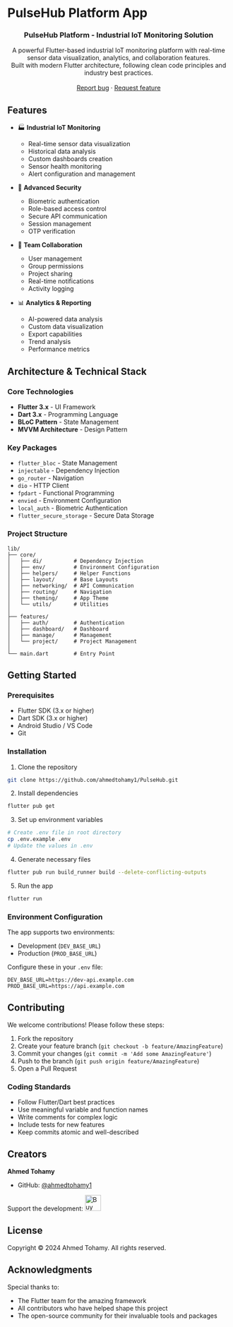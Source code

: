 # PulseHub Platform App

<p align="center">
  <h3 align="center">PulseHub Platform - Industrial IoT Monitoring Solution</h3>

  <p align="center">
    A powerful Flutter-based industrial IoT monitoring platform with real-time sensor data visualization, analytics, and collaboration features.
    <br>
    Built with modern Flutter architecture, following clean code principles and industry best practices.
    <br>
    <br>
    <a href="https://github.com/ahmedtohamy1/PulseHub/issues/new">Report bug</a>
    ·
    <a href="https://github.com/ahmedtohamy1/PulseHub/issues/new">Request feature</a>
  </p>
</p>

## Features

- 🏭 **Industrial IoT Monitoring**

  - Real-time sensor data visualization
  - Historical data analysis
  - Custom dashboards creation
  - Sensor health monitoring
  - Alert configuration and management

- 🔐 **Advanced Security**

  - Biometric authentication
  - Role-based access control
  - Secure API communication
  - Session management
  - OTP verification

- 👥 **Team Collaboration**

  - User management
  - Group permissions
  - Project sharing
  - Real-time notifications
  - Activity logging

- 📊 **Analytics & Reporting**
  - AI-powered data analysis
  - Custom data visualization
  - Export capabilities
  - Trend analysis
  - Performance metrics

## Architecture & Technical Stack

### Core Technologies

- **Flutter 3.x** - UI Framework
- **Dart 3.x** - Programming Language
- **BLoC Pattern** - State Management
- **MVVM Architecture** - Design Pattern

### Key Packages

- `flutter_bloc` - State Management
- `injectable` - Dependency Injection
- `go_router` - Navigation
- `dio` - HTTP Client
- `fpdart` - Functional Programming
- `envied` - Environment Configuration
- `local_auth` - Biometric Authentication
- `flutter_secure_storage` - Secure Data Storage

### Project Structure

```
lib/
├── core/
│   ├── di/          # Dependency Injection
│   ├── env/         # Environment Configuration
│   ├── helpers/     # Helper Functions
│   ├── layout/      # Base Layouts
│   ├── networking/  # API Communication
│   ├── routing/     # Navigation
│   ├── theming/     # App Theme
│   └── utils/       # Utilities
│
├── features/
│   ├── auth/        # Authentication
│   ├── dashboard/   # Dashboard
│   ├── manage/      # Management
│   └── project/     # Project Management
│
└── main.dart        # Entry Point
```

## Getting Started

### Prerequisites

- Flutter SDK (3.x or higher)
- Dart SDK (3.x or higher)
- Android Studio / VS Code
- Git

### Installation

1. Clone the repository

```bash
git clone https://github.com/ahmedtohamy1/PulseHub.git
```

2. Install dependencies

```bash
flutter pub get
```

3. Set up environment variables

```bash
# Create .env file in root directory
cp .env.example .env
# Update the values in .env
```

4. Generate necessary files

```bash
flutter pub run build_runner build --delete-conflicting-outputs
```

5. Run the app

```bash
flutter run
```

### Environment Configuration

The app supports two environments:

- Development (`DEV_BASE_URL`)
- Production (`PROD_BASE_URL`)

Configure these in your `.env` file:

```env
DEV_BASE_URL=https://dev-api.example.com
PROD_BASE_URL=https://api.example.com
```

## Contributing

We welcome contributions! Please follow these steps:

1. Fork the repository
2. Create your feature branch (`git checkout -b feature/AmazingFeature`)
3. Commit your changes (`git commit -m 'Add some AmazingFeature'`)
4. Push to the branch (`git push origin feature/AmazingFeature`)
5. Open a Pull Request

### Coding Standards

- Follow Flutter/Dart best practices
- Use meaningful variable and function names
- Write comments for complex logic
- Include tests for new features
- Keep commits atomic and well-described

## Creators

**Ahmed Tohamy**

- GitHub: [@ahmedtohamy1](https://github.com/ahmedtohamy1)

Support the development:
<a href='https://paypal.me/ahmedtohamy1' target='_blank'><img height='36' style='border:0px;height:36px;' src='https://az743702.vo.msecnd.net/cdn/kofi4.png?v=0' border='0' alt='Buy Me a Coffee' /></a>

## License

Copyright © 2024 Ahmed Tohamy. All rights reserved.

## Acknowledgments

Special thanks to:

- The Flutter team for the amazing framework
- All contributors who have helped shape this project
- The open-source community for their invaluable tools and packages
